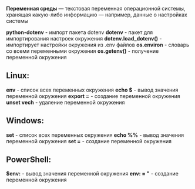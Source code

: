 **Переменная среды** — текстовая переменная операционной системы, хранящая какую-либо информацию — например, данные о настройках системы

**python-dotenv** - импорт пакета dotenv
**dotenv** - пакет для импортирования настроек окружения
**dotenv.load_dotenv()** - импортирует настройки окружения из .env файлов 
**os.environ** - словарь со всеми переменными окружения
**os.getenv()** - получение переменной окружения

## Linux:

**env** - список всех переменных окружения 
**echo $** - вывод значения переменной окружения 
**export =** - создание переменной окружения
**unset vech** - удаление переменной окружения

## Windows:

**set** - список всех переменных окружения 
**echo \%%** - вывод значения переменной окружения
**set =** - создание переменной окружения

## PowerShell:

**$env:** - вывод значения переменной окружения
**env: = "** - создание переменной окружения